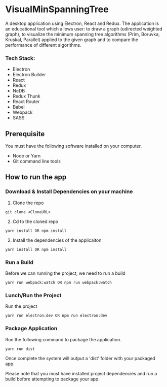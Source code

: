 # VisualMinSpanningTree

A desktop application using Electron, React and Redux. 
The application is an educational tool which allows user: to draw a graph (udirected weighted graph), to visualize the minimum spanning tree algorithms (Prim, Boruvka, Kruskal, Parallel) applied to the given graph and to compare the performance of different algorithms.

### Tech Stack:

* Electron
* Electron Builder
* React 
* Redux
* NeDB
* Redux Thunk
* React Router
* Babel
* Webpack
* SASS

## Prerequisite
You must have the following software installed on your computer.

* Node or Yarn 
* Git command line tools

## How to run the app
### Download & Install Dependencies on your machine 
1) Clone the repo
```
git clone <CloneURL>
```

2)	Cd to the cloned repo

```
yarn install OR npm install
```


2)	Install the dependencies of the applicaiton

```
yarn install OR npm install
```


### Run a Build

Before we can running the project, we need to run a build

```
yarn run webpack:watch OR npm run webpack:watch
```

### Lunch/Run the Project

Run the project

```
yarn run electron:dev OR npm run electron:dev 
```



### Package Application
Run the following command to package the application.

```
yarn run dist
```

Once complete the system will output a 'dist' folder with your packaged app.

Please note that you must have installed project dependencies and run a build before attempting to package your app.




